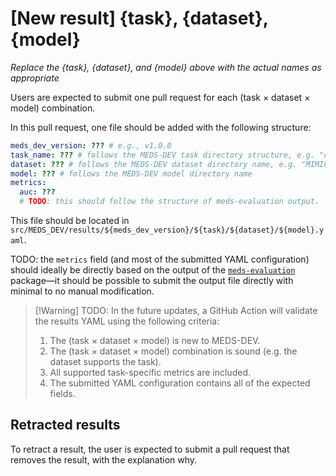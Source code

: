# \[New result\] {task}, {dataset}, {model}

*Replace the {task}, {dataset}, and {model} above with the actual names as appropriate*

Users are expected to submit one pull request for each (task × dataset × model) combination.

In this pull request, one file should be added with the following structure:

```yaml
meds_dev_version: ??? # e.g., v1.0.0
task_name: ??? # follows the MEDS-DEV task directory structure, e.g. "criteria/mortality/in_icu/first_24h"
dataset: ??? # follows the MEDS-DEV dataset directory name, e.g. "MIMIC-IV"
model: ??? # follows the MEDS-DEV model directory name
metrics:
  auc: ???
  # TODO: this should follow the structure of meds-evaluation output.
```

This file should be located in `src/MEDS_DEV/results/${meds_dev_version}/${task}/${dataset}/${model}.yaml`.

TODO: the `metrics` field (and most of the submitted YAML configuration) should ideally be directly based on the output of the [`meds-evaluation`](https://github.com/kamilest/meds-evaluation) package—it should be possible to submit the output file directly with minimal to no manual modification.

> \[!Warning\]
> TODO: In the future updates, a GitHub Action will validate the results YAML using the following criteria:
>
> 1. The (task × dataset × model) is new to MEDS-DEV.
> 2. The (task × dataset × model) combination is sound (e.g. the dataset supports the task).
> 3. All supported task-specific metrics are included.
> 4. The submitted YAML configuration contains all of the expected fields.

## Retracted results

To retract a result, the user is expected to submit a pull request that removes the result, with the explanation why.
